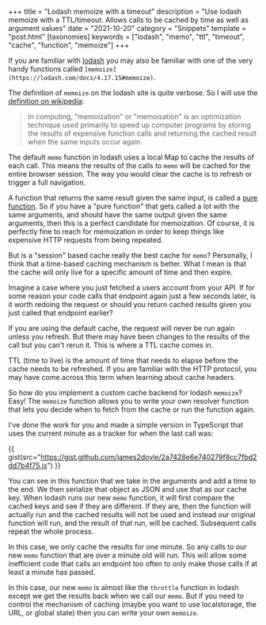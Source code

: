 +++
title = "Lodash memoize with a timeout"
description = "Use lodash memoize with a TTL/timeout. Allows calls to be cached by time as well as argument values"
date = "2021-10-20"
category = "Snippets"
template = "post.html"
[taxonomies]
keywords = ["lodash", "memo", "ttl", "timeout", "cache", "function", "memoize"]
+++

If you are familiar with [lodash](https://lodash.com/docs/4.17.15) you may also be familiar with one of the very handy functions called `[memoize](https://lodash.com/docs/4.17.15#memoize)`.

The definition of `memoize` on the lodash site is quite verbose. So I will use the [definition on wikipedia](https://en.wikipedia.org/wiki/Memoization):

> In computing, "memoization" or "memoisation" is an optimization technique used primarily to speed up computer programs by storing the results of expensive function calls and returning the cached result when the same inputs occur again.

The default `memo` function in lodash uses a local Map to cache the results of each call. This means the results of the calls to `memo` will be cached for the entire browser session. The way you would clear the cache is to refresh or trigger a full navigation.

A function that returns the same result given the same input, is called a [pure function](https://en.wikipedia.org/wiki/Pure_function). So if you have a "pure function" that gets called a lot with the same arguments, and should have the same output given the same arguments, then this is a perfect candidate for memoization. Of course, it is perfectly fine to reach for memoization in order to keep things like expensive HTTP requests from being repeated.

But is a "session" based cache really the best cache for `memo`? Personally, I think that a time-based caching mechanism is better. What I mean is that the cache will only live for a specific amount of time and then expire.

Imagine a case where you just fetched a users account from your API. If for some reason your code calls that endpoint again just a few seconds later, is it worth redoing the request or should you return cached results given you just called that endpoint earlier?

If you are using the default cache, the request will never be run again unless you refresh. But there may have been changes to the results of the call but you can't rerun it. This is where a TTL cache comes in.

TTL (time to live) is the amount of time that needs to elapse before the cache needs to be refreshed. If you are familiar with the HTTP protocol, you may have come across this term when learning about cache headers.

So how do you implement a custom cache backend for lodash `memoize`? Easy! The `memoize` function allows you to write your own resolver function that lets you decide when to fetch from the cache or run the function again.

I've done the work for you and made a simple version in TypeScript that uses the current minute as a tracker for when the last call was:

{{ gist(src="https://gist.github.com/james2doyle/2a7428e6e740279f8cc7fbd2dd7b4f75.js") }}

You can see in this function that we take in the arguments and add a time to the end. We then serialize that object as JSON and use that as our cache key. When lodash runs our new `memo` function, it will first compare the cached keys and see if they are different. If they are, then the function will actually run and the cached results will not be used and instead our original function will run, and the result of that run, will be cached. Subsequent calls repeat the whole process.

In this case, we only cache the results for one minute. So any calls to our new `memo` function that are over a minute old will run. This will allow some inefficient code that calls an endpoint too often to only make those calls if at least a minute has passed.

In this case, our new `memo` is almost like the `throttle` function in lodash except we get the results back when we call our `memo`. But if you need to control the mechanism of caching (maybe you want to use localstorage, the URL, or global state) then you can write your own `memoize`.
